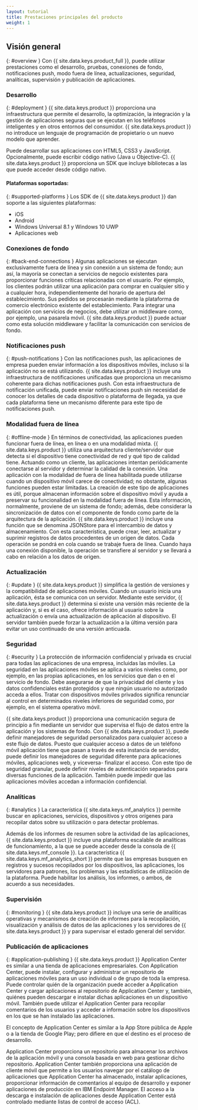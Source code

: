 ```yaml
---
layout: tutorial
title: Prestaciones principales del producto
weight: 1
---
```

<!-- NLS_CHARSET=UTF-8 -->
## Visión general
{: #overview }
Con {{ site.data.keys.product_full }}, puede utilizar prestaciones como el desarrollo, pruebas, conexiones de fondo, notificaciones push, modo fuera de línea, actualizaciones, seguridad, analíticas, supervisión y publicación de aplicaciones.

### Desarrollo
{: #deployment }
{{ site.data.keys.product }} proporciona una infraestructura que permite el desarrollo, la optimización, la integración y la gestión de aplicaciones seguras que se ejecutan en los teléfonos inteligentes y en otros entornos del consumidor. {{ site.data.keys.product }} no introduce un lenguaje de programación de propietario o un nuevo modelo que aprender.

Puede desarrollar sus aplicaciones con HTML5, CSS3 y JavaScript. Opcionalmente, puede escribir código nativo (Java u Objective-C). {{ site.data.keys.product }} proporciona un SDK que incluye bibliotecas a las que puede acceder desde código nativo.

#### Plataformas soportadas:
{: #supported-platforms }
Los SDK de {{ site.data.keys.product }} dan soporte a las siguientes plataformas:

* iOS
* Android
* Windows Universal 8.1 y Windows 10 UWP
* Aplicaciones web

### Conexiones de fondo
{: #back-end-connections }
Algunas aplicaciones se ejecutan exclusivamente fuera de línea y sin conexión a un sistema de fondo; aun así, la mayoría se conectan a servicios de negocio existentes para proporcionar funciones críticas relacionadas con el usuario. Por ejemplo, los clientes podrán utilizar una aplicación para comprar en cualquier sitio y a cualquier hora, independientemente del horario de apertura del establecimiento. Sus pedidos se procesarán mediante la plataforma de comercio electrónico existente del establecimiento. Para integrar una aplicación con servicios de negocios, debe utilizar un middleware como, por ejemplo, una pasarela móvil. {{ site.data.keys.product }} puede actuar como esta solución middleware y facilitar la comunicación con servicios de fondo.

### Notificaciones push
{: #push-notifications }
Con las notificaciones push, las aplicaciones de empresa pueden enviar información a los dispositivos móviles, incluso si la aplicación no se está utilizando. {{ site.data.keys.product }} incluye una infraestructura de notificaciones unificadas que proporciona un mecanismo coherente para dichas notificaciones push. Con esta infraestructura de notificación unificada, puede enviar notificaciones push sin necesidad de conocer los detalles de cada dispositivo o plataforma de llegada, ya que cada plataforma tiene un mecanismo diferente para este tipo de notificaciones push.

### Modalidad fuera de línea
{: #offline-mode }
En términos de conectividad, las aplicaciones pueden funcionar fuera de línea, en línea o en una modalidad mixta. {{ site.data.keys.product }} utiliza una arquitectura cliente/servidor que detecta si el dispositivo tiene conectividad de red y qué tipo de calidad tiene. Actuando como un cliente, las aplicaciones intentan periódicamente conectarse al servidor y determinar la calidad de la conexión. Una aplicación con la modalidad de fuera de línea habilitada puede utilizarse cuando un dispositivo móvil carece de conectividad; no obstante, algunas funciones pueden estar limitadas. La creación de este tipo de aplicaciones es útil, porque almacenan información sobre el dispositivo móvil y ayuda a preservar su funcionalidad en la modalidad fuera de línea. Esta información, normalmente, proviene de un sistema de fondo; además, debe considerar la sincronización de datos con el componente de fondo como parte de la arquitectura de la aplicación. {{ site.data.keys.product }} incluye una función que se denomina JSONStore para el intercambio de datos y almacenamiento. Con esta característica, puede crear, leer, actualizar y suprimir registros de datos procedentes de un origen de datos. Cada operación se pondrá en cola cuando se trabaje fuera de línea. Cuando haya una conexión disponible, la operación se transfiere al servidor y se llevará a cabo en relación a los datos de origen.

### Actualización
{: #update }
{{ site.data.keys.product }} simplifica la gestión de versiones y la compatibilidad de aplicaciones móviles. Cuando un usuario inicia una aplicación, ésta se comunica con un servidor. Mediante este servidor, {{ site.data.keys.product }} determina si existe una versión más reciente de la aplicación y, si es el caso, ofrece información al usuario sobre la actualización o envía una actualización de aplicación al dispositivo. El servidor también puede forzar la actualización a la última versión para evitar un uso continuado de una versión anticuada.

### Seguridad
{: #security }
La protección de información confidencial y privada es crucial para todas las aplicaciones de una empresa, incluidas las móviles. La seguridad en las aplicaciones móviles se aplica a varios niveles como, por ejemplo, en las propias aplicaciones, en los servicios que dan o en el servicio de fondo. Debe asegurarse de que la privacidad del cliente y los datos confidenciales están protegidos y que ningún usuario no autorizado acceda a ellos. Tratar con dispositivos móviles privados significa renunciar al control en determinados niveles inferiores de seguridad como, por ejemplo, en el sistema operativo móvil.

{{ site.data.keys.product }} proporciona una comunicación segura de principio a fin mediante un servidor que supervisa el flujo de datos entre la aplicación y los sistemas de fondo. Con {{ site.data.keys.product }}, puede definir manejadores de seguridad personalizados para cualquier acceso a este flujo de datos. Puesto que cualquier acceso a datos de un teléfono móvil aplicación tiene que pasan a través de esta instancia de servidor, puede definir los manejadores de seguridad diferente para aplicaciones móviles, aplicaciones web, y viceversa- finalizar el acceso. Con este tipo de seguridad granular, puede definir niveles de autenticación separados para diversas funciones de la aplicación. También puede impedir que las aplicaciones móviles accedan a información confidencial.

### Analíticas
{: #analytics }
La característica {{ site.data.keys.mf_analytics }} permite buscar en aplicaciones, servicios, dispositivos y otros orígenes para recopilar datos sobre su utilización o para detectar problemas.

Además de los informes de resumen sobre la actividad de las aplicaciones, {{ site.data.keys.product }} incluye una plataforma escalable de analíticas de funcionamiento, a la que se puede acceder desde la consola de {{ site.data.keys.mf_console }}. La característica {{ site.data.keys.mf_analytics_short }} permite que las empresas busquen en registros y sucesos recopilados por los dispositivos, las aplicaciones, los servidores para patrones, los problemas y las estadísticas de utilización de la plataforma. Puede habilitar los análisis, los informes, o ambos, de acuerdo a sus necesidades.

### Supervisión
{: #monitoring }
{{ site.data.keys.product }} incluye una serie de analíticas operativas y mecanismos de creación de informes para la recopilación, visualización y análisis de datos de las aplicaciones y los servidores de {{ site.data.keys.product }} y para supervisar el estado general del servidor.

### Publicación de aplicaciones
{: #application-publishing }
{{ site.data.keys.product }} Application Center es similar a una tienda de aplicaciones empresariales. Con Application Center, puede instalar, configurar y administrar un repositorio de aplicaciones móviles para un uso individual o de grupo de toda la empresa. Puede controlar quién de la organización puede acceder a Application Center y cargar aplicaciones al repositorio de Application Center y, también, quiénes pueden descargar e instalar dichas aplicaciones en un dispositivo móvil. También puede utilizar el Application Center para recopilar comentarios de los usuarios y acceder a información sobre los dispositivos en los que se han instalado las aplicaciones.

El concepto de Application Center es similar a la App Store pública de Apple o a la tienda de Google Play; pero difiere en que el destino es el proceso de desarrollo.

Application Center proporciona un repositorio para almacenar los archivos de la aplicación móvil y una consola basada en web para gestionar dicho repositorio. Application Center también proporciona una aplicación de cliente móvil que permite a los usuarios navegar por el catálogo de aplicaciones que Application Center ha almacenado, instalar aplicaciones, proporcionar información de comentarios al equipo de desarrollo y exponer aplicaciones de producción en IBM Endpoint Manager. El acceso a la descarga e instalación de aplicaciones desde Application Center está controlado mediante listas de control de acceso (ACL).
